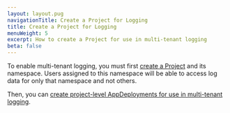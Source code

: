 ```yaml
---
layout: layout.pug
navigationTitle: Create a Project for Logging
title: Create a Project for Logging
menuWeight: 5
excerpt: How to create a Project for use in multi-tenant logging
beta: false
---
```


To enable multi-tenant logging, you must first [create a Project](../../../projects/#create-a-project) and its namespace. Users assigned to this namespace will be able to access log data for only that namespace and not others.

Then, you can [create project-level AppDeployments for use in multi-tenant logging][project-app-deployment].

[project-app-deployment]: ../create-appdeployment
